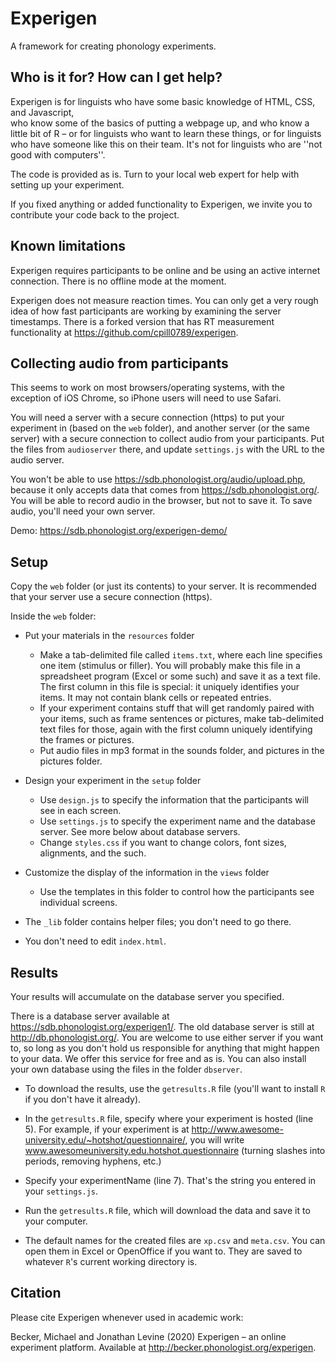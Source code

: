 # Experigen

A framework for creating phonology experiments.

## Who is it for? How can I get help?

Experigen is for linguists who have some basic knowledge of HTML, CSS, and Javascript,  
who know some of the basics of putting a webpage up, and who know a little bit of R  – 
or for linguists who want to learn these things, or for linguists who have someone like 
this on their team. It's not for linguists who are ''not good with computers''.

The code is provided as is. Turn to your local web expert for help with setting up 
your experiment. 

If you fixed anything or added functionality to Experigen, we invite you to contribute 
your code back to the project.

## Known limitations

Experigen requires participants to be online and be using an active internet connection. 
There is no offline mode at the moment. 

Experigen does not measure reaction times. You can only get a very rough idea of how 
fast participants are working by examining the server timestamps. There is a forked 
version that has RT measurement functionality at https://github.com/cpill0789/experigen.

## Collecting audio from participants

This seems to work on most browsers/operating systems, with the exception of iOS Chrome, so iPhone users will need to use Safari. 

You will need a server with a secure connection (https) to put your experiment in (based on the `web` folder), and another server (or the same server)  with a secure connection to collect audio from your participants. Put the files from `audioserver` there, and update `settings.js` with the URL to the audio server.

You won't be able to use https://sdb.phonologist.org/audio/upload.php, because it only accepts data that comes from https://sdb.phonologist.org/. You will be able to record audio in the browser, but not to save it. To save audio, you'll need your own server.

Demo: https://sdb.phonologist.org/experigen-demo/

## Setup

Copy the `web` folder (or just its contents) to your server. It is recommended that your server use a secure connection (https). 

Inside the `web` folder:

* Put your materials in the `resources` folder
  - Make a tab-delimited file called `items.txt`, where each line specifies
    one item (stimulus or filler). You will probably make this file in a
    spreadsheet program (Excel or some such) and save it as a text file. The
    first column in this file is special:  it uniquely identifies your items.
    It may not contain blank cells or repeated entries.
  - If your experiment contains stuff that will get randomly paired with
    your items, such as frame sentences or pictures, make tab-delimited text
    files for those, again with the first column uniquely identifying the frames
    or pictures.
  - Put audio files in mp3 format in the sounds folder, and pictures in
    the pictures folder.

* Design your experiment in the `setup` folder

  - Use `design.js` to specify the information that the participants will see
    in each screen. 
  - Use `settings.js` to specify the experiment name and the database
    server. See more below about database servers.
  - Change `styles.css` if you want to change colors, font sizes, alignments,
    and the such.

* Customize the display of the information in the `views` folder

  - Use the templates in this folder to control how the participants
    see individual screens.

* The `_lib` folder contains helper files; you don't need to go there. 

* You don't need to edit `index.html`.


## Results

Your results will accumulate on the database server you specified. 

There is a database server available at https://sdb.phonologist.org/experigen1/. 
The old database server is still at http://db.phonologist.org/.
You are welcome to use either server if you want to, so long as you don't hold us responsible for 
anything that might happen to your data. We offer this service for free and as is. You can also install your own database using the files in the folder `dbserver`.

* To download the results, use the `getresults.R` file (you'll want to install `R` if 
you don't have it already). 

* In the `getresults.R` file, specify where your experiment is hosted (line 5). For 
example, if your experiment is at
    http://www.awesome-university.edu/~hotshot/questionnaire/,
    you will write www.awesomeuniversity.edu.hotshot.questionnaire (turning slashes into periods, removing hyphens, etc.) 

* Specify your experimentName (line 7). That's the string you entered in your `settings.js`.
  
* Run the `getresults.R` file, which will download the data and save it to your computer. 

* The default names for the created files are `xp.csv` and `meta.csv`. You can open them 
in Excel or OpenOffice if you want to. They are saved to whatever `R`'s current working 
directory is.  


## Citation

Please cite Experigen whenever used in academic work:

Becker, Michael and Jonathan Levine (2020) Experigen – an online experiment platform. Available at http://becker.phonologist.org/experigen.

